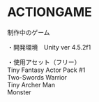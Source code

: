 ACTIONGAME
==========

制作中のゲーム

・開発環境　Unity ver 4.5.2f1

・使用アセット（フリー）
<br>Tiny Fantasy Actor Pack #1
<br>Two-Swords Warrior
<br>Tiny Archer Man
<br>Monster
